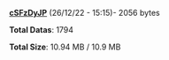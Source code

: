 [**cSFzDyJP**](/data/cSFzDyJP.txt) (26/12/22 - 15:15)- 2056 bytes

**Total Datas**: 1794

**Total Size**: 10.94 MB / 10.9 MB
